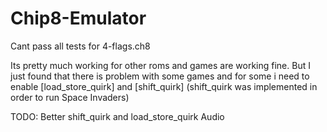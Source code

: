 # Chip8-Emulator

Cant pass all tests for 4-flags.ch8

Its pretty much working for other roms and games are working fine. But I just found that there is problem with some games and for some i need to enable [load_store_quirk] and [shift_quirk] (shift_quirk was implemented in order to run Space Invaders)

TODO:
Better shift_quirk and load_store_quirk
Audio
